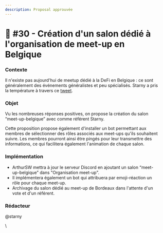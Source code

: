 ```yaml
---
description: Proposal approuvée
---
```


# 📜 #30 - Création d'un salon dédié à l'organisation de meet-up en Belgique

### Contexte

Il n'existe pas aujourd'hui de meetup dédié à la DeFi en Belgique : ce sont généralement des événements généralistes et peu spécialisés. Starny a pris la température à travers ce [tweet](https://twitter.com/StarnyDeFi/status/1584562099355004928).

### Objet

Vu les nombreuses réponses positives, on propose la création du salon “meet-up-belgique” avec comme référent Starny.

Cette proposition propose également d'installer un bot permettant aux membres de sélectionner des rôles associés aux meet-ups qu'ils souhaitent suivre. Les membres pourront ainsi être pingés pour leur transmettre des informations, ce qui facilitera également l'animation de chaque salon.

### Implémentation

* ArthurSW mettra à jour le serveur Discord en ajoutant un salon “meet-up-belgique” dans "Organisation meet-up".&#x20;
* Il implémentera également un bot qui attribuera par emoji-réaction un rôle pour chaque meet-up.
* Archivage du salon dédié au meet-up de Bordeaux dans l'attente d'un vote et d'un référent.

### Rédacteur

@starny

\
